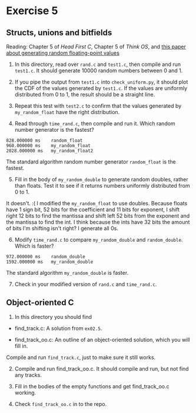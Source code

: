 # Exercise 5
## Structs, unions and bitfields

Reading: Chapter 5 of *Head First C*, Chapter 5 of *Think OS*, and
[this paper about generating random floating-point
values](http://allendowney.com/research/rand/downey07randfloat.pdf)


1) In this directory, read over `rand.c` and `test1.c`, then
compile and run `test1.c`.  It should generate 10000 random numbers
between 0 and 1.

2) If you pipe the output from `test1.c` into `check_uniform.py`, it should
plot the CDF of the values generated by `test1.c`.  If the values
are uniformly distributed from 0 to 1, the result should be a straight
line.

3) Repeat this test with `test2.c` to confirm that the values generated
by `my_random_float` have the right distribution.

4) Read through `time_rand.c`, then compile and run it.  Which
random number generator is the fastest?

```
828.000000 ms 	 random_float
960.000000 ms 	 my_random_float
2028.000000 ms 	 my_random_float2
```

The standard algorithm random number generator `random_float` is the fastest.

5) Fill in the body of `my_random_double` to generate random doubles,
rather than floats.  Test it to see if it
returns numbers uniformly distributed from 0 to 1.

It doesn't. :( I modified the `my_random_float` to use doubles.
Because floats have 1 sign bit, 52 bits for the coefficient and 11 bits for exponent, I shift right 12 bits to find the mantissa and shift left 52 bits from the exponent and the mantissa to find the int. I think because the ints have 32 bits the amount of bits I'm shifting isn't right? I generate all 0s.

6) Modify `time_rand.c` to compare `my_random_double` and
`random_double`.  Which is faster?

```
972.000000 ms 	 random_double
1592.000000 ms 	 my_random_double
```

The standard algorithm `my_random_double` is faster.

7) Check in your modified version of `rand.c` and `time_rand.c`.


## Object-oriented C

1) In this directory you should find

*  find_track.c: A solution from `ex02.5`.

*  find_track_oo.c: An outline of an object-oriented solution, which you will fill in.

Compile and run `find_track.c`, just to make sure it still works.

2) Compile and run find_track_oo.c.  It should compile and run, but
not find any tracks.

3) Fill in the bodies of the empty functions and get find_track_oo.c working.

4) Check `find_track_oo.c` in to the repo.
